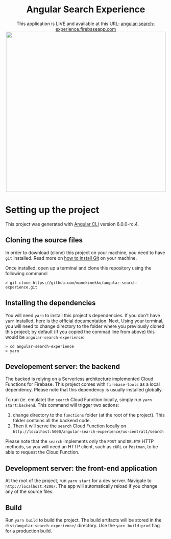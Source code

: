 <h1 align="center" >Angular Search Experience</h1>
<p align="center">
  This application is LIVE and available at this URL: <a href="https://angular-search-experience.firebaseapp.com">angular-search-experience.firebaseapp.com</a>
  <br/>
  <img align="center"  height="500" src="https://raw.githubusercontent.com/manekinekko/angular-search-experience/master/docs/screenshots/angular-search-experience.gif?token=ABnuHTtZsIzUFMSAiUKBwO7FEU507Qnqks5a3mQSwA%3D%3D"/>
</p>

# Setting up the project

This project was generated with [Angular CLI](https://github.com/angular/angular-cli) version 6.0.0-rc.4.

## Cloning the source files

In order to download (clone) this project on your machine, you need to have `git` installed. Read more on [how to install Git](https://git-scm.com/book/en/v2/Getting-Started-Installing-Git) on your machine.

Once installed, open up a terminal and clone this repository using the following command:

```
> git clone https://github.com/manekinekko/angular-search-experience.git
```

## Installing the dependencies

You will need `yarn` to install this project's dependencies. If you don't have `yarn` installed, here is [the official documentation](https://yarnpkg.com/lang/en/docs/install/#mac-stable). Next, Using your terminal, you will need to change directory to the folder where you previously cloned this project; by default (if you copied the commad line from above) this would be `angular-search-experience`:

```
> cd angular-search-experience
> yarn
```

## Developement server: the backend

The backed is relying on a Serverless architecture implemented Cloud Functions for Firebase. This project comes with `firebase-tools` as a local dependency. Please note that this dependency is usually installed globally.

To run (ie. emulate) the `search` Cloud Function locally, simply run `yarn start:backend`. This command will trigger two actions:

1.  change directory to the `functions` folder (at the root of the project). This folder contains all the backend code.
1.  Then it will serve the `search` Cloud Function locally on `http://localhost:5000/angular-search-experience/us-central1/search`

Please note that the `search` implements only the `POST` and `DELETE` HTTP methods, so you will need an HTTP client, such as `cURL` or `Postman`, to be able to request the Cloud Function.

## Development server: the front-end application

At the root of the project, run `yarn start` for a dev server. Navigate to `http://localhost:4200/`. The app will automatically reload if you change any of the source files.

## Build

Run `yarn build` to build the project. The build artifacts will be stored in the `dist/angular-search-experience/` directory. Use the `yarn build:prod` flag for a production build.
